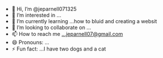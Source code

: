 - 👋 Hi, I’m @jeparnell071325
- 👀 I’m interested in ...
- 🌱 I’m currently learning ...how to bluid and creating a websit 
- 💞️ I’m looking to collaborate on ...
- 📫 How to reach me ...jeparnell07@gmail.com
- 😄 Pronouns: ...
- ⚡ Fun fact: ...I have two dogs and a cat 

<!---
jeparnell071325/jeparnell071325 is a ✨ special ✨ repository because its `README.md` (this file) appears on your GitHub profile.
You can click the Preview link to take a look at your changes.
--->
